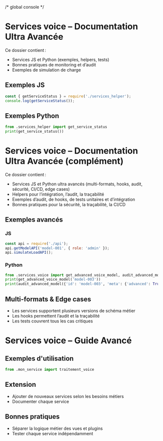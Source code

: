 /* global console */
# Services voice – Documentation Ultra Avancée

Ce dossier contient :
- Services JS et Python (exemples, helpers, tests)
- Bonnes pratiques de monitoring et d’audit
- Exemples de simulation de charge

## Exemples JS
```js
const { getServiceStatus } = require('./services_helper');
console.log(getServiceStatus());
```

## Exemples Python
```python
from .services_helper import get_service_status
print(get_service_status())
```

# Services voice – Documentation Ultra Avancée (complément)

Ce dossier contient :
- Services JS et Python ultra avancés (multi-formats, hooks, audit, sécurité, CI/CD, edge cases)
- Helpers pour l’intégration, l’audit, la traçabilité
- Exemples d’audit, de hooks, de tests unitaires et d’intégration
- Bonnes pratiques pour la sécurité, la traçabilité, la CI/CD

## Exemples avancés

### JS
```js
const api = require('./api');
api.getModelAPI('model-001', { role: 'admin' });
api.simulateLoadAPI();
```

### Python
```python
from .services_voice import get_advanced_voice_model, audit_advanced_model
print(get_advanced_voice_model('model-003'))
print(audit_advanced_model({'id': 'model-003', 'meta': {'advanced': True}}))
```

## Multi-formats & Edge cases
- Les services supportent plusieurs versions de schéma métier
- Les hooks permettent l’audit et la traçabilité
- Les tests couvrent tous les cas critiques

# Services voice – Guide Avancé

## Exemples d'utilisation

```python
from .mon_service import traitement_voice
```

## Extension
- Ajouter de nouveaux services selon les besoins métiers
- Documenter chaque service

## Bonnes pratiques
- Séparer la logique métier des vues et plugins
- Tester chaque service indépendamment
